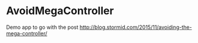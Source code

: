 # AvoidMegaController

Demo app to go with the post http://blog.stormid.com/2015/11/avoiding-the-mega-controller/ ‎
